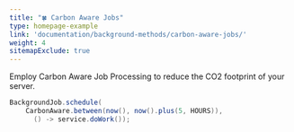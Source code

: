 ```yaml
---
title: "🍀 Carbon Aware Jobs"
type: homepage-example
link: 'documentation/background-methods/carbon-aware-jobs/'
weight: 4
sitemapExclude: true
---
```


Employ Carbon Aware Job Processing to reduce the CO2 footprint of your server.

```java
BackgroundJob.schedule(
    CarbonAware.between(now(), now().plus(5, HOURS)), 
      () -> service.doWork());
```

